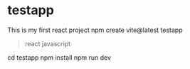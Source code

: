 # testapp
This is my first react project
npm create vite@latest testapp
>react
>javascript

  cd testapp
  npm install
  npm run dev
